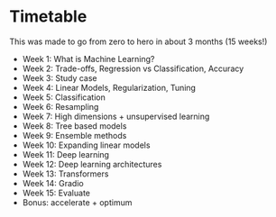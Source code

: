 # Timetable

This was made to go from zero to hero in about 3 months (15 weeks!)

  - Week 1: What is Machine Learning?
  - Week 2: Trade-offs, Regression vs Classification, Accuracy
  - Week 3: Study case
  - Week 4: Linear Models, Regularization, Tuning
  - Week 5: Classification
  - Week 6: Resampling
  - Week 7: High dimensions + unsupervised learning
  - Week 8: Tree based models
  - Week 9: Ensemble methods
  - Week 10: Expanding linear models
  - Week 11: Deep learning
  - Week 12: Deep learning architectures
  - Week 13: Transformers
  - Week 14: Gradio
  - Week 15: Evaluate
  - Bonus: accelerate + optimum
  
